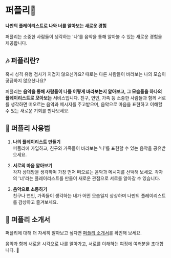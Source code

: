 # 퍼플리💜

**나만의 플레이리스트로 나와 너를 알아보는 새로운 경험**

퍼플리는 소중한 사람들이 생각하는 '나'를 음악을 통해 알아볼 수 있는 새로운 경험을 제공합니다.

## 🎶 퍼플리란?

혹시 성격 유형 검사가 지겹지 않으신가요? 때로는 다른 사람들이 바라보는 나의 모습이 궁금하지 않으셨나요? 

퍼플리는 **음악을 통해 사람들이 나를 어떻게 바라보는지 알아보고, 그 모습들을 하나의 플레이리스트로 모아보는** 서비스입니다. 친구, 연인, 가족 등 소중한 사람들과 함께 서로를 생각하면 떠오르는 음악과 메시지를 주고받으며, 음악으로 마음을 표현하고 이해할 수 있는 새로운 기회를 만나보세요.

## 💜 퍼플리 사용법

1. **나의 플레이리스트 만들기**  
   퍼플리에 가입하고, 친구와 가족들이 바라보는 '나'를 표현할 수 있는 음악을 공유받으세요.

2. **서로의 마음 알아보기**  
   각자 상대방을 생각하며 가장 먼저 떠오르는 음악과 메시지를 선택해 보세요. 각자의 '너'라는 플레이리스트를 만들어 새로운 관점으로 서로를 알아갈 수 있습니다.

3. **음악으로 소통하기**  
   친구나 연인, 가족들이 생각하는 내가 어떤 모습일지 상상하며 나만의 플레이리스트를 감상하고 즐겨보세요.

## 🔗 퍼플리 소개서

퍼플리에 대해 더 자세히 알아보고 싶다면 [퍼플리 소개서](https://drive.google.com/file/d/1Vvj4AiXBg-tRw_mZpzyP7Gnm_kQMwcc_/view)를 확인해 보세요.


음악과 함께 새로운 시각으로 나를 알아가고, 서로를 이해하는 여정에 여러분을 초대합니다. 💜
